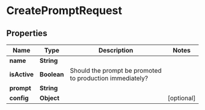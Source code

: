 

# CreatePromptRequest


## Properties

| Name | Type | Description | Notes |
|------------ | ------------- | ------------- | -------------|
|**name** | **String** |  |  |
|**isActive** | **Boolean** | Should the prompt be promoted to production immediately? |  |
|**prompt** | **String** |  |  |
|**config** | **Object** |  |  [optional] |



